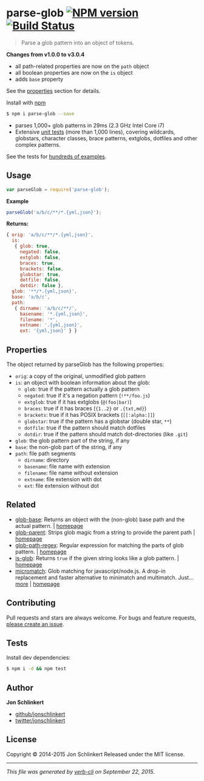 # parse-glob [![NPM version](https://badge.fury.io/js/parse-glob.svg)](http://badge.fury.io/js/parse-glob)  [![Build Status](https://travis-ci.org/jonschlinkert/parse-glob.svg)](https://travis-ci.org/jonschlinkert/parse-glob)

> Parse a glob pattern into an object of tokens.

**Changes from v1.0.0 to v3.0.4**

* all path-related properties are now on the `path` object
* all boolean properties are now on the `is` object
* adds `base` property

See the [properties](#properties) section for details.

Install with [npm](https://www.npmjs.com/)

```sh
$ npm i parse-glob --save
```

* parses 1,000+ glob patterns in 29ms (2.3 GHz Intel Core i7)
* Extensive [unit tests](./test.js) (more than 1,000 lines), covering wildcards, globstars, character classes, brace patterns, extglobs, dotfiles and other complex patterns.

See the tests for [hundreds of examples](./test.js).






















































<extoc></extoc>

## Usage

```js
var parseGlob = require('parse-glob');
```

**Example**

```js
parseGlob('a/b/c/**/*.{yml,json}');
```

**Returns:**

```js
{ orig: 'a/b/c/**/*.{yml,json}',
  is:
   { glob: true,
     negated: false,
     extglob: false,
     braces: true,
     brackets: false,
     globstar: true,
     dotfile: false,
     dotdir: false },
  glob: '**/*.{yml,json}',
  base: 'a/b/c',
  path:
   { dirname: 'a/b/c/**/',
     basename: '*.{yml,json}',
     filename: '*',
     extname: '.{yml,json}',
     ext: '{yml,json}' } }
```

## Properties

The object returned by parseGlob has the following properties:

* `orig`: a copy of the original, unmodified glob pattern
* `is`: an object with boolean information about the glob:
  - `glob`: true if the pattern actually a glob pattern
  - `negated`: true if it's a negation pattern (`!**/foo.js`)
  - `extglob`: true if it has extglobs (`@(foo|bar)`)
  - `braces`: true if it has braces (`{1..2}` or `.{txt,md}`)
  - `brackets`: true if it has POSIX brackets (`[[:alpha:]]`)
  - `globstar`: true if the pattern has a globstar (double star, `**`)
  - `dotfile`: true if the pattern should match dotfiles
  - `dotdir`: true if the pattern should match dot-directories (like `.git`)
* `glob`: the glob pattern part of the string, if any
* `base`: the non-glob part of the string, if any
* `path`: file path segments
  - `dirname`: directory
  - `basename`: file name with extension
  - `filename`: file name without extension
  - `extname`: file extension with dot
  - `ext`: file extension without dot

## Related
* [glob-base](https://www.npmjs.com/package/glob-base): Returns an object with the (non-glob) base path and the actual pattern. | [homepage](https://github.com/jonschlinkert/glob-base)
* [glob-parent](https://www.npmjs.com/package/glob-parent): Strips glob magic from a string to provide the parent path | [homepage](https://github.com/es128/glob-parent)
* [glob-path-regex](https://www.npmjs.com/package/glob-path-regex): Regular expression for matching the parts of glob pattern. | [homepage](https://github.com/regexps/glob-path-regex)
* [is-glob](https://www.npmjs.com/package/is-glob): Returns `true` if the given string looks like a glob pattern. | [homepage](https://github.com/jonschlinkert/is-glob)
* [micromatch](https://www.npmjs.com/package/micromatch): Glob matching for javascript/node.js. A drop-in replacement and faster alternative to minimatch and multimatch. Just… [more](https://www.npmjs.com/package/micromatch) | [homepage](https://github.com/jonschlinkert/micromatch)

## Contributing

Pull requests and stars are always welcome. For bugs and feature requests, [please create an issue](https://github.com/jonschlinkert/parse-glob/issues/new).

## Tests

Install dev dependencies:

```sh
$ npm i -d && npm test
```

## Author

**Jon Schlinkert**

+ [github/jonschlinkert](https://github.com/jonschlinkert)
+ [twitter/jonschlinkert](http://twitter.com/jonschlinkert)

## License

Copyright © 2014-2015 Jon Schlinkert
Released under the MIT license.

***

_This file was generated by [verb-cli](https://github.com/assemble/verb-cli) on September 22, 2015._